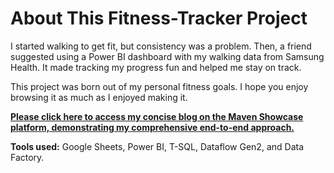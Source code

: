 # About This Fitness-Tracker Project
I started walking to get fit, but consistency was a problem. Then, a friend suggested using a Power BI dashboard with my walking data from Samsung Health. It made tracking my progress fun and helped me stay on track.

This project was born out of my personal fitness goals. I hope you enjoy browsing it as much as I enjoyed making it.

[**Please click here to access my concise blog on the Maven Showcase platform, demonstrating my comprehensive end-to-end approach.**](https://mavenanalytics.io/project/12232)

**Tools used:** Google Sheets, Power BI, T-SQL, Dataflow Gen2, and Data Factory.
